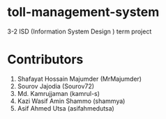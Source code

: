 # toll-management-system

3-2 ISD (Information System Design ) term project

# Contributors

1. Shafayat Hossain Majumder (MrMajumder)
2. Sourov Jajodia (Sourov72)
3. Md. Kamrujjaman (kamrul-s)
4. Kazi Wasif Amin Shammo (shammya)
5. Asif Ahmed Utsa (asifahmedutsa)
